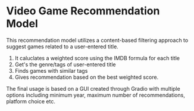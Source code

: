 # Video Game Recommendation Model

This recommendation model utilizes a content-based filtering approach to suggest games related to a user-entered title.

1. It caluclates a weighted score using the IMDB formula for each title
2. Get's the genre/tags of user-entered title
3. Finds games with similar tags
4. Gives recommendation based on the best weighted score.

The final usage is based on a GUI created through Gradio with multiple options including minimum year, maximum number of recommendations, platform choice etc.
